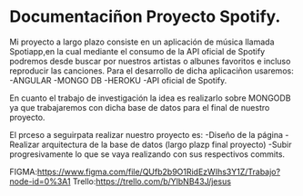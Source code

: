 # Documentaciñon Proyecto Spotify.

Mi proyecto a largo plazo consiste en un aplicación de música llamada Spotiapp,en la cual mediante el consumo de la API oficial de Spotify podremos desde buscar por 
nuestros artistas o albunes favoritos e incluso reproducir las canciones.
Para el desarrollo de dicha aplicaciñon usaremos:
-ANGULAR
-MONGO DB
-HEROKU
-API oficial de Spotify.

En cuanto el trabajo de investigación la idea es realizarlo sobre MONGODB ya que trabajaremos con dicha base de datos para el final de nuestro proyecto.

El prceso a seguirpata realizar nuestro proyecto es:
-Diseño de la página
-Realizar arquitectura de la base de datos (largo plazp final proyecto)
-Subir progresivamente lo que se vaya realizando con sus respectivos commits.

FIGMA:https://www.figma.com/file/QUfb2b9O1RidEzWIhs3Y1Z/Trabajo?node-id=0%3A1
Trello:https://trello.com/b/YlbNB43J/jesus
